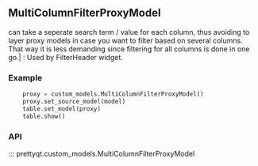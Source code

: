 ## MultiColumnFilterProxyModel

can take a seperate search term / value for each column, thus avoiding to layer proxy models in case you want to filter based on several columns. That way it is less demanding since filtering for all columns is done in one go.|
: Used by FilterHeader widget.

### Example

```py
    proxy = custom_models.MultiColumnFilterProxyModel()
    proxy.set_source_model(model)
    table.set_model(proxy)
    table.show()
```

### API

::: prettyqt.custom_models.MultiColumnFilterProxyModel
